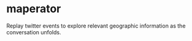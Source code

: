 # maperator
Replay twitter events to explore relevant geographic information as the conversation unfolds.    
